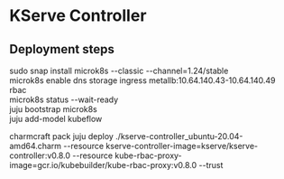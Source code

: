 # KServe Controller

## Deployment steps

sudo snap install microk8s --classic --channel=1.24/stable                                                                                                                                    
microk8s enable dns storage ingress metallb:10.64.140.43-10.64.140.49 rbac                                                                                                                    
microk8s status --wait-ready                                              
juju bootstrap microk8s                                                                                                                                                                       
juju add-model kubeflow   

charmcraft pack
juju deploy ./kserve-controller_ubuntu-20.04-amd64.charm --resource kserve-controller-image=kserve/kserve-controller:v0.8.0 --resource kube-rbac-proxy-image=gcr.io/kubebuilder/kube-rbac-proxy:v0.8.0 --trust
